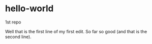 # hello-world
1st repo

Well that is the first line of my first edit.
So far so good (and that is the second line).
